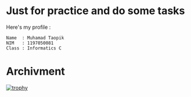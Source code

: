 # Just for practice and do some tasks
 Here's my profile :
 ```
 Name  : Muhamad Taopik
 NIM   : 1197050081
 Class : Informatics C
 ```
# Archivment
[![trophy](https://github-profile-trophy.vercel.app/?username=Mr94t3z&theme=onedark&no-bg=true)](https://github.com/ryo-ma/github-profile-trophy)

